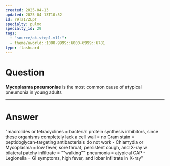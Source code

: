```yaml
---
created: 2025-04-13
updated: 2025-04-13T10:52
id: r9]a1/ZLpT
specialty: pulmo
specialty_id: 29
tags:
  - "source/ak-step1-v11:": 
  - theme/uworld::1000-9999::6000-6999::6781
type: flashcard
---
```


# Question
**Mycoplasma pneumoniae** is the most common cause of atypical pneumonia in young adults

---

# Answer
"macrolides or tetracyclines = bacterial protein synthesis inhibitors, since these organisms completely lack a cell wall = no Gram stain = peptidoglycan-targeting antibacterials do not work  - Chlamydia or Mycoplasma = low fever, sore throat, persistent cough, and X-ray w bilateral patchy infiltrate = ""walking"" pneumonia = atypical CAP  - Legionella = GI symptoms, high fever, and lobar infiltrate in X-ray"